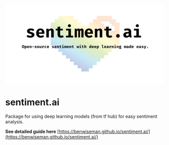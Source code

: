 ![](https://github.com/BenWiseman/sentiment.ai/blob/main/repository-open-graph-template.png)

# sentiment.ai
Package for using deep learning models (from tf hub) for easy sentiment analysis.

**See detailed guide here**
[https://benwiseman.github.io/sentiment.ai/](https://benwiseman.github.io/sentiment.ai/)
